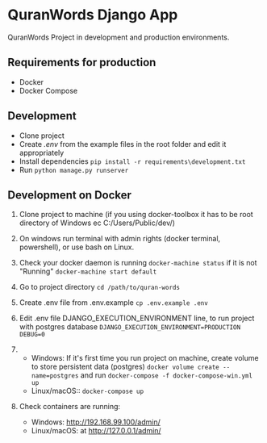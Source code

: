 # QuranWords Django App
QuranWords Project in development and production environments.

## Requirements for production
- Docker
- Docker Compose

## Development
- Clone project
- Create *.env* from the example files in the root folder and edit it appropriately
- Install dependencies `pip install -r requirements\development.txt`
- Run `python manage.py runserver`

## Development on Docker
1. Clone project to machine (if you using docker-toolbox it has to be root directory of Windows ec C:/Users/Public/dev/)
2. On windows run terminal with admin rights (docker terminal, powershell), or use bash on Linux.
3. Check your docker daemon is running 
    `docker-machine status` if it is not "Running" `docker-machine start default`
4. Go to project directory 
    `cd /path/to/quran-words`
5. Create .env file from .env.example
    `cp .env.example .env`
6. Edit .env file DJANGO_EXECUTION_ENVIRONMENT line, to run project with postgres database
    `DJANGO_EXECUTION_ENVIRONMENT=PRODUCTION`
    `DEBUG=0`

7. - Windows: If it's first time you run project on machine, create volume to store persistent data (postgres)
    `docker volume create --name=postgres`
    and run
    `docker-compose -f docker-compose-win.yml up`
   - Linux/macOS::
    `docker-compose up`

8. Check  containers are running:
    - Windows: http://192.168.99.100/admin/
    - Linux/macOS: at http://127.0.0.1/admin/

